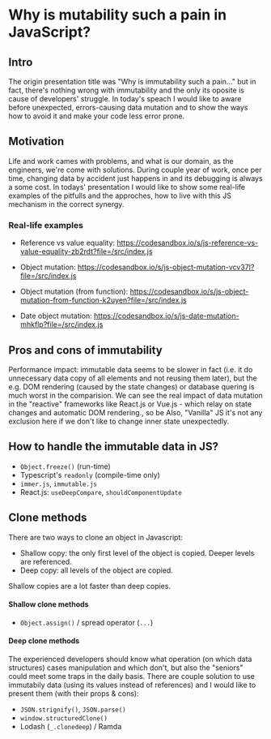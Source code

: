 # Why is mutability such a pain in JavaScript?

## Intro

The origin presentation title was "Why is immutability such a pain..." but in fact, there's nothing wrong with immutability and the only its oposite is cause of developers' struggle. In today's speach I would like to aware before unexpected, errors-causing data mutation and to show the ways how to avoid it and make your code less error prone.

## Motivation

Life and work cames with problems, and what is our domain, as the engineers, we're come with solutions. During couple year of work, once per time, changing data by accident just happens in  and its debugging is always a some cost. In todays' presentation I would like to show some real-life examples of the pitfulls and the approches, how to live with this JS mechanism in the correct synergy.

### Real-life examples

- Reference vs value equality: https://codesandbox.io/s/js-reference-vs-value-equality-zb2rdt?file=/src/index.js 

- Object mutation: https://codesandbox.io/s/js-object-mutation-vcv37l?file=/src/index.js

- Object mutation (from function): https://codesandbox.io/s/js-object-mutation-from-function-k2uyen?file=/src/index.js 

- Date object mutation:
https://codesandbox.io/s/js-date-mutation-mhkflp?file=/src/index.js 

## Pros and cons of immutability

Performance impact: immutable data seems to be slower in fact (i.e. it do unnecessary data copy of all elements and not reusing them later), but the e.g. DOM rendering (caused by the state changes) or database quering is much worst in the comparision. We can see the real impact of data mutation in the "reactive" frameworks like React.js or Vue.js - which relay on state changes and automatic DOM rendering., so be Also, "Vanilla" JS it's not any exclusion here if we don't like to change inner state unexpectedly.

## How to handle the immutable data in JS?

- `Object.freeze()` (run-time)
- Typescript's `readonly` (compile-time only)
- `immer.js`, `immutable.js`
- React.js: `useDeepCompare`, `shouldComponentUpdate`

## Clone methods

There are two ways to clone an object in Javascript:

- Shallow copy: the only first level of the object is copied. Deeper levels are referenced.
- Deep copy: all levels of the object are copied.

Shallow copies are a lot faster than deep copies.

#### Shallow clone methods

- `Object.assign()` / spread operator (`...`)

#### Deep clone methods

The experienced developers should know what operation (on which data structures) cases manipulation and which don't, but also the "seniors" could meet some traps in the daily basis. There are couple solution to use immutabily data (using its values instead of references) and I would like to present them (with their props & cons):

- `JSON.strignify()`, `JSON.parse()`
- `window.structuredClone()`
- Lodash (`_.clonedeep`) / Ramda
